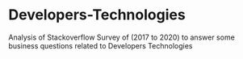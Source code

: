 # Developers-Technologies
Analysis of Stackoverflow Survey of (2017 to 2020) to answer some business questions related to Developers Technologies

